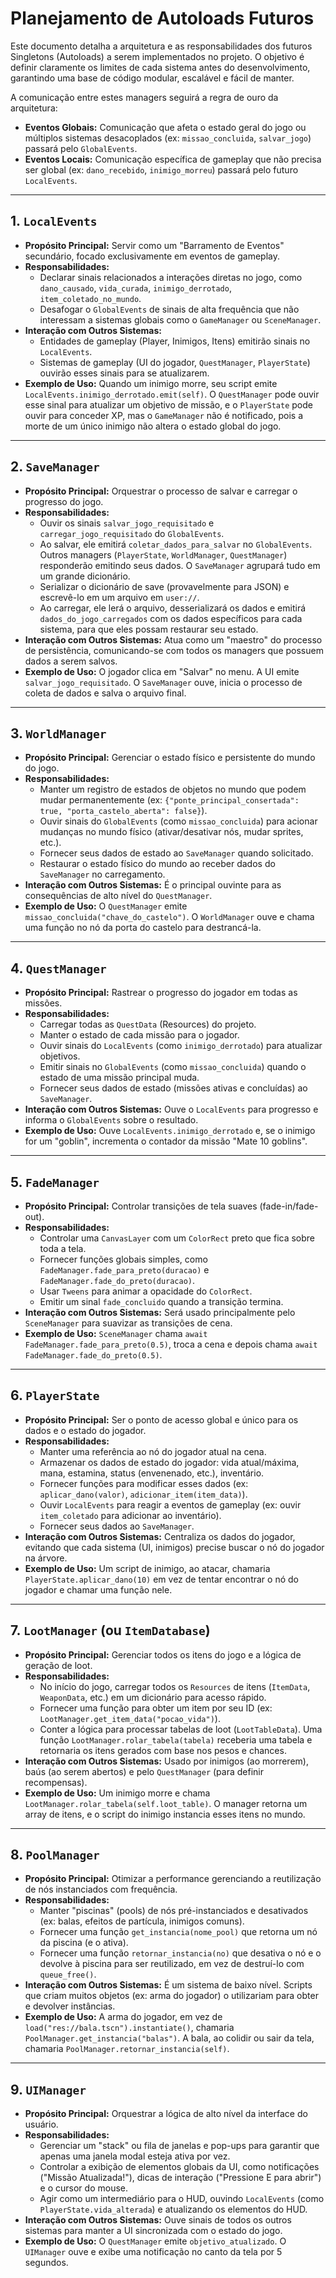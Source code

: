 # Planejamento de Autoloads Futuros

Este documento detalha a arquitetura e as responsabilidades dos futuros Singletons (Autoloads) a serem implementados no projeto. O objetivo é definir claramente os limites de cada sistema antes do desenvolvimento, garantindo uma base de código modular, escalável e fácil de manter.

A comunicação entre estes managers seguirá a regra de ouro da arquitetura:
- **Eventos Globais:** Comunicação que afeta o estado geral do jogo ou múltiplos sistemas desacoplados (ex: `missao_concluida`, `salvar_jogo`) passará pelo `GlobalEvents`.
- **Eventos Locais:** Comunicação específica de gameplay que não precisa ser global (ex: `dano_recebido`, `inimigo_morreu`) passará pelo futuro `LocalEvents`.

---

## 1. `LocalEvents`

- **Propósito Principal:** Servir como um "Barramento de Eventos" secundário, focado exclusivamente em eventos de gameplay.
- **Responsabilidades:**
    - Declarar sinais relacionados a interações diretas no jogo, como `dano_causado`, `vida_curada`, `inimigo_derrotado`, `item_coletado_no_mundo`.
    - Desafogar o `GlobalEvents` de sinais de alta frequência que não interessam a sistemas globais como o `GameManager` ou `SceneManager`.
- **Interação com Outros Sistemas:**
    - Entidades de gameplay (Player, Inimigos, Itens) emitirão sinais no `LocalEvents`.
    - Sistemas de gameplay (UI do jogador, `QuestManager`, `PlayerState`) ouvirão esses sinais para se atualizarem.
- **Exemplo de Uso:** Quando um inimigo morre, seu script emite `LocalEvents.inimigo_derrotado.emit(self)`. O `QuestManager` pode ouvir esse sinal para atualizar um objetivo de missão, e o `PlayerState` pode ouvir para conceder XP, mas o `GameManager` não é notificado, pois a morte de um único inimigo não altera o estado global do jogo.

---

## 2. `SaveManager`

- **Propósito Principal:** Orquestrar o processo de salvar e carregar o progresso do jogo.
- **Responsabilidades:**
    - Ouvir os sinais `salvar_jogo_requisitado` e `carregar_jogo_requisitado` do `GlobalEvents`.
    - Ao salvar, ele emitirá `coletar_dados_para_salvar` no `GlobalEvents`. Outros managers (`PlayerState`, `WorldManager`, `QuestManager`) responderão emitindo seus dados. O `SaveManager` agrupará tudo em um grande dicionário.
    - Serializar o dicionário de save (provavelmente para JSON) e escrevê-lo em um arquivo em `user://`.
    - Ao carregar, ele lerá o arquivo, desserializará os dados e emitirá `dados_do_jogo_carregados` com os dados específicos para cada sistema, para que eles possam restaurar seu estado.
- **Interação com Outros Sistemas:** Atua como um "maestro" do processo de persistência, comunicando-se com todos os managers que possuem dados a serem salvos.
- **Exemplo de Uso:** O jogador clica em "Salvar" no menu. A UI emite `salvar_jogo_requisitado`. O `SaveManager` ouve, inicia o processo de coleta de dados e salva o arquivo final.

---

## 3. `WorldManager`

- **Propósito Principal:** Gerenciar o estado físico e persistente do mundo do jogo.
- **Responsabilidades:**
    - Manter um registro de estados de objetos no mundo que podem mudar permanentemente (ex: `{"ponte_principal_consertada": true, "porta_castelo_aberta": false}`).
    - Ouvir sinais do `GlobalEvents` (como `missao_concluida`) para acionar mudanças no mundo físico (ativar/desativar nós, mudar sprites, etc.).
    - Fornecer seus dados de estado ao `SaveManager` quando solicitado.
    - Restaurar o estado físico do mundo ao receber dados do `SaveManager` no carregamento.
- **Interação com Outros Sistemas:** É o principal ouvinte para as consequências de alto nível do `QuestManager`.
- **Exemplo de Uso:** O `QuestManager` emite `missao_concluida("chave_do_castelo")`. O `WorldManager` ouve e chama uma função no nó da porta do castelo para destrancá-la.

---

## 4. `QuestManager`

- **Propósito Principal:** Rastrear o progresso do jogador em todas as missões.
- **Responsabilidades:**
    - Carregar todas as `QuestData` (Resources) do projeto.
    - Manter o estado de cada missão para o jogador.
    - Ouvir sinais do `LocalEvents` (como `inimigo_derrotado`) para atualizar objetivos.
    - Emitir sinais no `GlobalEvents` (como `missao_concluida`) quando o estado de uma missão principal muda.
    - Fornecer seus dados de estado (missões ativas e concluídas) ao `SaveManager`.
- **Interação com Outros Sistemas:** Ouve o `LocalEvents` para progresso e informa o `GlobalEvents` sobre o resultado.
- **Exemplo de Uso:** Ouve `LocalEvents.inimigo_derrotado` e, se o inimigo for um "goblin", incrementa o contador da missão "Mate 10 goblins".

---

## 5. `FadeManager`

- **Propósito Principal:** Controlar transições de tela suaves (fade-in/fade-out).
- **Responsabilidades:**
    - Controlar uma `CanvasLayer` com um `ColorRect` preto que fica sobre toda a tela.
    - Fornecer funções globais simples, como `FadeManager.fade_para_preto(duracao)` e `FadeManager.fade_do_preto(duracao)`.
    - Usar `Tweens` para animar a opacidade do `ColorRect`.
    - Emitir um sinal `fade_concluido` quando a transição termina.
- **Interação com Outros Sistemas:** Será usado principalmente pelo `SceneManager` para suavizar as transições de cena.
- **Exemplo de Uso:** `SceneManager` chama `await FadeManager.fade_para_preto(0.5)`, troca a cena e depois chama `await FadeManager.fade_do_preto(0.5)`.

---

## 6. `PlayerState`

- **Propósito Principal:** Ser o ponto de acesso global e único para os dados e o estado do jogador.
- **Responsabilidades:**
    - Manter uma referência ao nó do jogador atual na cena.
    - Armazenar os dados de estado do jogador: vida atual/máxima, mana, estamina, status (envenenado, etc.), inventário.
    - Fornecer funções para modificar esses dados (ex: `aplicar_dano(valor)`, `adicionar_item(item_data)`).
    - Ouvir `LocalEvents` para reagir a eventos de gameplay (ex: ouvir `item_coletado` para adicionar ao inventário).
    - Fornecer seus dados ao `SaveManager`.
- **Interação com Outros Sistemas:** Centraliza os dados do jogador, evitando que cada sistema (UI, inimigos) precise buscar o nó do jogador na árvore.
- **Exemplo de Uso:** Um script de inimigo, ao atacar, chamaria `PlayerState.aplicar_dano(10)` em vez de tentar encontrar o nó do jogador e chamar uma função nele.

---

## 7. `LootManager` (ou `ItemDatabase`)

- **Propósito Principal:** Gerenciar todos os itens do jogo e a lógica de geração de loot.
- **Responsabilidades:**
    - No início do jogo, carregar todos os `Resources` de itens (`ItemData`, `WeaponData`, etc.) em um dicionário para acesso rápido.
    - Fornecer uma função para obter um item por seu ID (ex: `LootManager.get_item_data("pocao_vida")`).
    - Conter a lógica para processar tabelas de loot (`LootTableData`). Uma função `LootManager.rolar_tabela(tabela)` receberia uma tabela e retornaria os itens gerados com base nos pesos e chances.
- **Interação com Outros Sistemas:** Usado por inimigos (ao morrerem), baús (ao serem abertos) e pelo `QuestManager` (para definir recompensas).
- **Exemplo de Uso:** Um inimigo morre e chama `LootManager.rolar_tabela(self.loot_table)`. O manager retorna um array de itens, e o script do inimigo instancia esses itens no mundo.

---

## 8. `PoolManager`

- **Propósito Principal:** Otimizar a performance gerenciando a reutilização de nós instanciados com frequência.
- **Responsabilidades:**
    - Manter "piscinas" (pools) de nós pré-instanciados e desativados (ex: balas, efeitos de partícula, inimigos comuns).
    - Fornecer uma função `get_instancia(nome_pool)` que retorna um nó da piscina (e o ativa).
    - Fornecer uma função `retornar_instancia(no)` que desativa o nó e o devolve à piscina para ser reutilizado, em vez de destruí-lo com `queue_free()`.
- **Interação com Outros Sistemas:** É um sistema de baixo nível. Scripts que criam muitos objetos (ex: arma do jogador) o utilizariam para obter e devolver instâncias.
- **Exemplo de Uso:** A arma do jogador, em vez de `load("res://bala.tscn").instantiate()`, chamaria `PoolManager.get_instancia("balas")`. A bala, ao colidir ou sair da tela, chamaria `PoolManager.retornar_instancia(self)`.

---

## 9. `UIManager`

- **Propósito Principal:** Orquestrar a lógica de alto nível da interface do usuário.
- **Responsabilidades:**
    - Gerenciar um "stack" ou fila de janelas e pop-ups para garantir que apenas uma janela modal esteja ativa por vez.
    - Controlar a exibição de elementos globais da UI, como notificações ("Missão Atualizada!"), dicas de interação ("Pressione E para abrir") e o cursor do mouse.
    - Agir como um intermediário para o HUD, ouvindo `LocalEvents` (como `PlayerState.vida_alterada`) e atualizando os elementos do HUD.
- **Interação com Outros Sistemas:** Ouve sinais de todos os outros sistemas para manter a UI sincronizada com o estado do jogo.
- **Exemplo de Uso:** O `QuestManager` emite `objetivo_atualizado`. O `UIManager` ouve e exibe uma notificação no canto da tela por 5 segundos.
